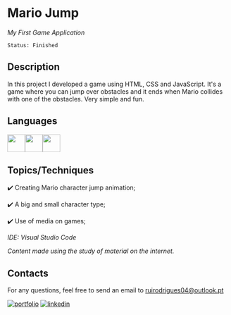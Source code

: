 # Mario Jump

*My First Game Application*

```
Status: Finished
```
## Description
In this project I developed a game using HTML, CSS and JavaScript. It's a game where you can jump over obstacles and it ends when Mario collides with one of the obstacles. Very simple and fun.

## Languages 
<img src="https://cdn.jsdelivr.net/gh/devicons/devicon/icons/html5/html5-original.svg" width="40" height="40"/><img src="https://cdn.jsdelivr.net/gh/devicons/devicon/icons/css3/css3-original.svg" width="40" height="40"/><img src="https://cdn.jsdelivr.net/gh/devicons/devicon/icons/javascript/javascript-original.svg" width="40" height="40"/>




## Topics/Techniques

:heavy_check_mark: Creating Mario character jump animation;

:heavy_check_mark: A big and small character type;

:heavy_check_mark: Use of media on games;

*IDE: Visual Studio Code*

*Content made using the study of material on the internet.*

## Contacts

For any questions, feel free to send an email to ruirodrigues04@outlook.pt

[![portfolio](https://img.shields.io/badge/my_portfolio-000?style=for-the-badge&logo=ko-fi&logoColor=white)](https://github.com/ruirodriguess.com/)
[![linkedin](https://img.shields.io/badge/linkedin-0A66C2?style=for-the-badge&logo=linkedin&logoColor=white)](https://www.linkedin.com/)

